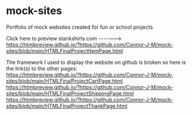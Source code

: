 # mock-sites
Portfolio of mock websites created for fun or school projects

Click here to preview stankshirts.com -------> https://htmlpreview.github.io/?https://github.com/Connor-J-M/mock-sites/blob/main/HTMLFinalProjectItemPage.html

The framework I used to display the website on github is broken so here is the link(s) to the other pages:
<br>
https://htmlpreview.github.io/?https://github.com/Connor-J-M/mock-sites/blob/main/HTMLFinalProjectCartPage.html
<br>
https://htmlpreview.github.io/?https://github.com/Connor-J-M/mock-sites/blob/main/HTMLFinalProjectShippingPage.html
<br>
https://htmlpreview.github.io/?https://github.com/Connor-J-M/mock-sites/blob/main/HTMLFinalProjectThankPage.html
